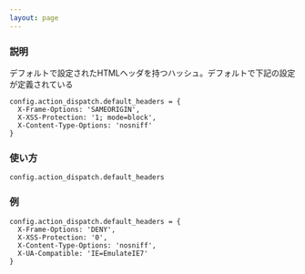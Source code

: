 ```yaml
---
layout: page
---
```


### 説明

デフォルトで設定されたHTMLヘッダを持つハッシュ。デフォルトで下記の設定が定義されている

    config.action_dispatch.default_headers = {
      X-Frame-Options: 'SAMEORIGIN',
      X-XSS-Protection: '1; mode=block',
      X-Content-Type-Options: 'nosniff'
    }

### 使い方

    config.action_dispatch.default_headers

### 例

    config.action_dispatch.default_headers = {
      X-Frame-Options: 'DENY',
      X-XSS-Protection: '0',
      X-Content-Type-Options: 'nosniff',
      X-UA-Compatible: 'IE=EmulateIE7'
    }
